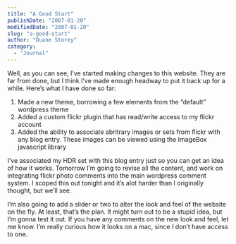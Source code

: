 ```yaml
---
title: "A Good Start"
publishDate: "2007-01-20"
modifiedDate: "2007-01-20"
slug: "a-good-start"
author: "Duane Storey"
category:
  - "Journal"
---
```


Well, as you can see, I’ve started making changes to this website. They are far from done, but I think I’ve made enough headway to put it back up for a while. Here’s what I have done so far:

1. Made a new theme, borrowing a few elements from the “default” wordpress theme
2. Added a custom flickr plugin that has read/write access to my flickr account
3. Added the ability to associate abritrary images or sets from flickr with any blog entry. These images can be viewed using the ImageBox javascript library

I’ve associated my HDR set with this blog entry just so you can get an idea of how it works. Tomorrow I’m going to revise all the content, and work on integrating flickr photo comments into the main wordpress comment system. I scoped this out tonight and it’s alot harder than I originally thought, but we’ll see.

I’m also going to add a slider or two to alter the look and feel of the website on the fly. At least, that’s the plan. It might turn out to be a stupid idea, but I’m gonna test it out. If you have any comments on the new look and feel, let me know. I’m really curious how it looks on a mac, since I don’t have access to one.